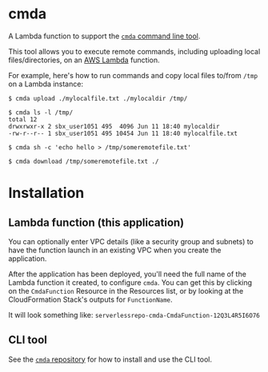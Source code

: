 # cmda

A Lambda function to support the [`cmda` command line tool](https://github.com/lambci/cmda).

This tool allows you to execute remote commands, including uploading local files/directories,
on an [AWS Lambda](https://aws.amazon.com/lambda/) function.

For example, here's how to run commands and copy local files to/from `/tmp` on a Lambda instance:

```console
$ cmda upload ./mylocalfile.txt ./mylocaldir /tmp/

$ cmda ls -l /tmp/
total 12
drwxrwxr-x 2 sbx_user1051 495  4096 Jun 11 18:40 mylocaldir
-rw-r--r-- 1 sbx_user1051 495 10454 Jun 11 18:40 mylocalfile.txt

$ cmda sh -c 'echo hello > /tmp/someremotefile.txt'

$ cmda download /tmp/someremotefile.txt ./
```

# Installation

## Lambda function (this application)

You can optionally enter VPC details (like a security group and subnets) to have the function launch in an existing VPC when you create the application.

After the application has been deployed, you'll need the full name of the Lambda function it created, to configure `cmda`.
You can get this by clicking on the `CmdaFunction` Resource in the Resources list, or by looking at the CloudFormation Stack's outputs for `FunctionName`.

It will look something like: `serverlessrepo-cmda-CmdaFunction-12Q3L4R5I6O76`

## CLI tool

See the [`cmda` repository](https://github.com/lambci/cmda) for how to install and use the CLI tool.
